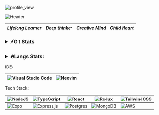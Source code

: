 
<p align="left"> <img src="https://komarev.com/ghpvc/?username=vxxxxc&label=Profile%20views&color=0e75b6&style=flat" alt="profile_view" /> </p>

![Header](https://user-images.githubusercontent.com/80626616/200523495-4dcc969b-5109-4b8e-a42f-17910bf923ba.gif)


|**_Lifelong Learner_**|**_Deep thinker_**|**_Creative Mind_**|**_Child Heart_**|
|-|-|-|-|


<h3>
<details>
  <summary>⚡️Git Stats:</summary>
  
<p>&nbsp;<img align="left" src="https://github-readme-stats.vercel.app/api?username=vxxxxc&count_private=true&show_icons=true&theme=onedark&locale=en" alt="vxxxxc" /></p>
  
  
<p><img align="left" src="https://github-readme-streak-stats.herokuapp.com/?user=vxxxxc&theme=dracula&count_private=true" alt="vxxxxc" /></p>

  
[![VxxxxC's github activity graph](https://activity-graph.herokuapp.com/graph?username=vxxxxc&theme=synthwave-84)](https://github.com/vxxxxc/github-readme-activity-graph)
  
</details>
</h3>


<h3><details>
  <summary>🔥Langs Stats:</summary>
  <br/>
<img align="center" src="https://github-readme-stats.vercel.app/api/top-langs/?username=vxxxxc&layout=compact&theme=onedark" alt="Steven Cheng 's Top Langs">
  
  <br/>
  <br/>
  <p>🧑🏻‍💻Cooking Time:</p>
  
  <img
  src="https://github.com/vxxxxc/vxxxxc/blob/main/images/stat.svg"
  alt="Avinal WakaTime Activity"
/>

  <!--START_SECTION:waka-->

```text
Total Time: 30 hrs 2 mins

TypeScript   23 hrs 42 mins  ███████████████████▓░░░░░   78.93 %
JSON         2 hrs 35 mins   ██░░░░░░░░░░░░░░░░░░░░░░░   08.61 %
Lua          1 hr 55 mins    █▓░░░░░░░░░░░░░░░░░░░░░░░   06.40 %
YAML         36 mins         ▓░░░░░░░░░░░░░░░░░░░░░░░░   02.05 %
conf         18 mins         ▒░░░░░░░░░░░░░░░░░░░░░░░░   01.01 %
JavaScript   12 mins         ▒░░░░░░░░░░░░░░░░░░░░░░░░   00.70 %
```

<!--END_SECTION:waka-->
</details>
  </h3>
  
<p>

IDE:

|![Visual Studio Code](https://img.shields.io/badge/Visual%20Studio%20Code-0078d7.svg?style=for-the-badge&logo=visual-studio-code&logoColor=white)|![Neovim](https://img.shields.io/badge/NeoVim-%2357A143.svg?&style=for-the-badge&logo=neovim&logoColor=white)|
  |-|-|

Tech Stack:

|![NodeJS](https://img.shields.io/badge/node.js-6DA55F?style=for-the-badge&logo=node.js&logoColor=white)|![TypeScript](https://img.shields.io/badge/typescript-%23007ACC.svg?style=for-the-badge&logo=typescript&logoColor=white)|![React](https://img.shields.io/badge/react-%2320232a.svg?style=for-the-badge&logo=react&logoColor=%2361DAFB)|![Redux](https://img.shields.io/badge/redux-%23593d88.svg?style=for-the-badge&logo=redux&logoColor=white)|![TailwindCSS](https://img.shields.io/badge/tailwindcss-%2338B2AC.svg?style=for-the-badge&logo=tailwind-css&logoColor=white)|
  |-|-|-|-|-|
|![Expo](https://img.shields.io/badge/expo-1C1E24?style=for-the-badge&logo=expo&logoColor=#D04A37)|![Express.js](https://img.shields.io/badge/express.js-%23404d59.svg?style=for-the-badge&logo=express&logoColor=%2361DAFB)|![Postgres](https://img.shields.io/badge/postgres-%23316192.svg?style=for-the-badge&logo=postgresql&logoColor=white)|![MongoDB](https://img.shields.io/badge/MongoDB-%234ea94b.svg?style=for-the-badge&logo=mongodb&logoColor=white)|![AWS](https://img.shields.io/badge/AWS-%23FF9900.svg?style=for-the-badge&logo=amazon-aws&logoColor=white)|

</p>
